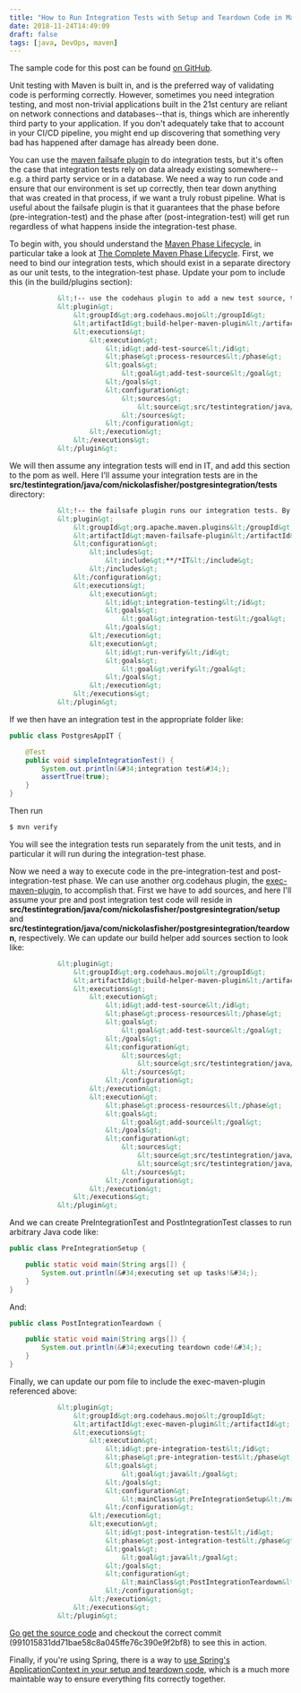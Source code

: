 ```yaml
---
title: "How to Run Integration Tests with Setup and Teardown Code in Maven Build"
date: 2018-11-24T14:49:09
draft: false
tags: [java, DevOps, maven]
---
```


The sample code for this post can be found [on GitHub](https://github.com/nfisher23/integration-testing-postgres-and-spring).

Unit testing with Maven is built in, and is the preferred way of validating code is performing correctly. However, sometimes you need integration testing, and most non-trivial applications built in the 21st century are reliant on network connections and databases--that is, things which are inherently third party to your application. If you don&#39;t adequately take that to account in your CI/CD pipeline, you might end up discovering that something very bad has happened after damage has already been done.

You can use the [maven failsafe plugin](https://maven.apache.org/surefire/maven-failsafe-plugin/) to do integration tests, but it&#39;s often the case that integration tests rely on data already existing somewhere--e.g. a third party service or in a database. We need a way to run code and ensure that our environment is set up correctly, then tear down anything that was created in that process, if we want a truly robust pipeline. What is useful about the failsafe plugin is that it guarantees that the phase before (pre-integration-test) and the phase after (post-integration-test) will get run regardless of what happens inside the integration-test phase.

To begin with, you should understand the [Maven Phase Lifecycle](https://maven.apache.org/guides/introduction/introduction-to-the-lifecycle.html), in particular take a look at [The Complete Maven Phase Lifecycle](https://maven.apache.org/guides/introduction/introduction-to-the-lifecycle.html#Lifecycle_Reference). First, we need to bind our integration tests, which should exist in a separate directory as our unit tests, to the integration-test phase. Update your pom to include this (in the build/plugins section):

```xml
            &lt;!-- use the codehaus plugin to add a new test source, to keep unit and integration tests separated --&gt;
            &lt;plugin&gt;
                &lt;groupId&gt;org.codehaus.mojo&lt;/groupId&gt;
                &lt;artifactId&gt;build-helper-maven-plugin&lt;/artifactId&gt;
                &lt;executions&gt;
                    &lt;execution&gt;
                        &lt;id&gt;add-test-source&lt;/id&gt;
                        &lt;phase&gt;process-resources&lt;/phase&gt;
                        &lt;goals&gt;
                            &lt;goal&gt;add-test-source&lt;/goal&gt;
                        &lt;/goals&gt;
                        &lt;configuration&gt;
                            &lt;sources&gt;
                                &lt;source&gt;src/testintegration/java/com/nickolasfisher/postgresintegration/tests&lt;/source&gt;
                            &lt;/sources&gt;
                        &lt;/configuration&gt;
                    &lt;/execution&gt;
                &lt;/executions&gt;
            &lt;/plugin&gt;
```

We will then assume any integration tests will end in IT, and add this section to the pom as well. Here I&#39;ll assume your integration tests are in the **src/testintegration/java/com/nickolasfisher/postgresintegration/tests** directory:

```xml
            &lt;!-- the failsafe plugin runs our integration tests. By convention, we will consider every class ending in IT an integration test module--&gt;
            &lt;plugin&gt;
                &lt;groupId&gt;org.apache.maven.plugins&lt;/groupId&gt;
                &lt;artifactId&gt;maven-failsafe-plugin&lt;/artifactId&gt;
                &lt;configuration&gt;
                    &lt;includes&gt;
                        &lt;include&gt;**/*IT&lt;/include&gt;
                    &lt;/includes&gt;
                &lt;/configuration&gt;
                &lt;executions&gt;
                    &lt;execution&gt;
                        &lt;id&gt;integration-testing&lt;/id&gt;
                        &lt;goals&gt;
                            &lt;goal&gt;integration-test&lt;/goal&gt;
                        &lt;/goals&gt;
                    &lt;/execution&gt;
                    &lt;execution&gt;
                        &lt;id&gt;run-verify&lt;/id&gt;
                        &lt;goals&gt;
                            &lt;goal&gt;verify&lt;/goal&gt;
                        &lt;/goals&gt;
                    &lt;/execution&gt;
                &lt;/executions&gt;
            &lt;/plugin&gt;
```

If we then have an integration test in the appropriate folder like:

```java
public class PostgresAppIT {

    @Test
    public void simpleIntegrationTest() {
        System.out.println(&#34;integration test&#34;);
        assertTrue(true);
    }
}

```

Then run

```bash
$ mvn verify
```

You will see the integration tests run separately from the unit tests, and in particular it will run during the integration-test phase.

Now we need a way to execute code in the pre-integration-test and post-integration-test phase. We can use another org.codehaus plugin, the [exec-maven-plugin](https://www.mojohaus.org/exec-maven-plugin/), to accomplish that. First we have to add sources, and here I&#39;ll assume your pre and post integration test code will reside in **src/testintegration/java/com/nickolasfisher/postgresintegration/setup** and **src/testintegration/java/com/nickolasfisher/postgresintegration/teardown**, respectively. We can update our build helper add sources section to look like:

```xml
            &lt;plugin&gt;
                &lt;groupId&gt;org.codehaus.mojo&lt;/groupId&gt;
                &lt;artifactId&gt;build-helper-maven-plugin&lt;/artifactId&gt;
                &lt;executions&gt;
                    &lt;execution&gt;
                        &lt;id&gt;add-test-source&lt;/id&gt;
                        &lt;phase&gt;process-resources&lt;/phase&gt;
                        &lt;goals&gt;
                            &lt;goal&gt;add-test-source&lt;/goal&gt;
                        &lt;/goals&gt;
                        &lt;configuration&gt;
                            &lt;sources&gt;
                                &lt;source&gt;src/testintegration/java/com/nickolasfisher/postgresintegration/tests&lt;/source&gt;
                            &lt;/sources&gt;
                        &lt;/configuration&gt;
                    &lt;/execution&gt;
                    &lt;execution&gt;
                        &lt;phase&gt;process-resources&lt;/phase&gt;
                        &lt;goals&gt;
                            &lt;goal&gt;add-source&lt;/goal&gt;
                        &lt;/goals&gt;
                        &lt;configuration&gt;
                            &lt;sources&gt;
                                &lt;source&gt;src/testintegration/java/com/nickolasfisher/postgresintegration/setup&lt;/source&gt;
                                &lt;source&gt;src/testintegration/java/com/nickolasfisher/postgresintegration/teardown&lt;/source&gt;
                            &lt;/sources&gt;
                        &lt;/configuration&gt;
                    &lt;/execution&gt;
                &lt;/executions&gt;
            &lt;/plugin&gt;

```

And we can create PreIntegrationTest and PostIntegrationTest classes to run arbitrary Java code like:

```java
public class PreIntegrationSetup {

    public static void main(String args[]) {
        System.out.println(&#34;executing set up tasks!&#34;);
    }
}

```

And:

```java
public class PostIntegrationTeardown {

    public static void main(String args[]) {
        System.out.println(&#34;executing teardown code!&#34;);
    }
}
```

Finally, we can update our pom file to include the exec-maven-plugin referenced above:

```xml
            &lt;plugin&gt;
                &lt;groupId&gt;org.codehaus.mojo&lt;/groupId&gt;
                &lt;artifactId&gt;exec-maven-plugin&lt;/artifactId&gt;
                &lt;executions&gt;
                    &lt;execution&gt;
                        &lt;id&gt;pre-integration-test&lt;/id&gt;
                        &lt;phase&gt;pre-integration-test&lt;/phase&gt;
                        &lt;goals&gt;
                            &lt;goal&gt;java&lt;/goal&gt;
                        &lt;/goals&gt;
                        &lt;configuration&gt;
                            &lt;mainClass&gt;PreIntegrationSetup&lt;/mainClass&gt;
                        &lt;/configuration&gt;
                    &lt;/execution&gt;
                    &lt;execution&gt;
                        &lt;id&gt;post-integration-test&lt;/id&gt;
                        &lt;phase&gt;post-integration-test&lt;/phase&gt;
                        &lt;goals&gt;
                            &lt;goal&gt;java&lt;/goal&gt;
                        &lt;/goals&gt;
                        &lt;configuration&gt;
                            &lt;mainClass&gt;PostIntegrationTeardown&lt;/mainClass&gt;
                        &lt;/configuration&gt;
                    &lt;/execution&gt;
                &lt;/executions&gt;
            &lt;/plugin&gt;

```

[Go get the source code](https://github.com/nfisher23/integration-testing-postgres-and-spring) and checkout the correct commit (991015831dd71bae58c8a045ffe76c390e9f2bf8) to see this in action.

Finally, if you&#39;re using Spring, there is a way to [use Spring&#39;s ApplicationContext in your setup and teardown code](https://nickolasfisher.com/blog/How-to-Use-Springs-Dependency-Injection-in-Setup-And-Teardown-Code-For-Integration-Tests-With-Maven), which is a much more maintable way to ensure everything fits correctly together.
